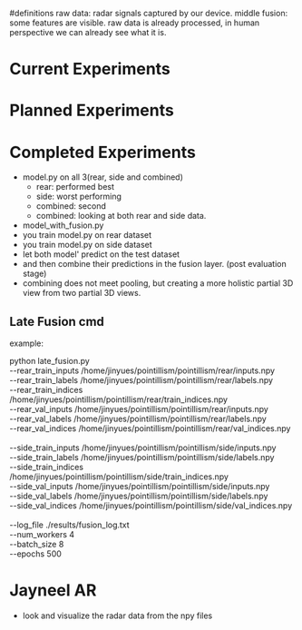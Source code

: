 #definitions
raw data: radar signals captured by our device.
middle fusion: some features are visible.
raw data is already processed, in human perspective we can already see what it is.


# Current Experiments

# Planned Experiments

# Completed Experiments
- model.py on all 3(rear, side and combined)
  - rear: performed best
  - side: worst performing
  - combined: second
  - combined: looking at both rear and side data.
- model_with_fusion.py
-   you train model.py on rear dataset
-   you train model.py on side dataset
-   let both model' predict on the test dataset
-   and then combine their predictions in the fusion layer. (post  evaluation stage)
-   combining does not meet pooling, but creating a more holistic partial 3D view from two partial 3D views.

## Late Fusion cmd 
example:

python late_fusion.py \
    --rear_train_inputs /home/jinyues/pointillism/pointillism/rear/inputs.npy \
    --rear_train_labels /home/jinyues/pointillism/pointillism/rear/labels.npy \
    --rear_train_indices /home/jinyues/pointillism/pointillism/rear/train_indices.npy \
    --rear_val_inputs /home/jinyues/pointillism/pointillism/rear/inputs.npy \
    --rear_val_labels /home/jinyues/pointillism/pointillism/rear/labels.npy \
    --rear_val_indices /home/jinyues/pointillism/pointillism/rear/val_indices.npy \
    \
    --side_train_inputs /home/jinyues/pointillism/pointillism/side/inputs.npy \
    --side_train_labels /home/jinyues/pointillism/pointillism/side/labels.npy \
    --side_train_indices /home/jinyues/pointillism/pointillism/side/train_indices.npy \
    --side_val_inputs /home/jinyues/pointillism/pointillism/side/inputs.npy \
    --side_val_labels /home/jinyues/pointillism/pointillism/side/labels.npy \
    --side_val_indices /home/jinyues/pointillism/pointillism/side/val_indices.npy \
    \
    --log_file ./results/fusion_log.txt \
    --num_workers 4 \
    --batch_size 8 \
    --epochs 500


# Jayneel AR
- look and visualize the radar data from the npy files
